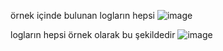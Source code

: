 
örnek içinde bulunan logların hepsi
![image](https://github.com/Uygyguyu/qb-inventory/assets/136438415/e56e1eb3-b03f-4937-9039-c53b498971bc)

logların hepsi örnek olarak bu şekildedir
![image](https://github.com/Uygyguyu/qb-inventory/assets/136438415/8d5d9b38-e3c1-4de6-aede-2a441bb050a1)
